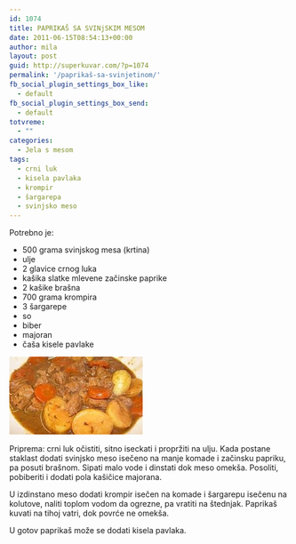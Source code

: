 ```yaml
---
id: 1074
title: PAPRIKAŠ SA SVINjSKIM MESOM
date: 2011-06-15T08:54:13+00:00
author: mila
layout: post
guid: http://superkuvar.com/?p=1074
permalink: '/paprikaš-sa-svinjetinom/'
fb_social_plugin_settings_box_like:
  - default
fb_social_plugin_settings_box_send:
  - default
totvreme:
  - ""
categories:
  - Jela s mesom
tags:
  - crni luk
  - kisela pavlaka
  - krompir
  - šargarepa
  - svinjsko meso
---
```

Potrebno je:

  * 500 grama svinjskog mesa (krtina)
  * ulje
  * 2 glavice crnog luka
  * kašika slatke mlevene začinske paprike
  * 2 kašike brašna
  * 700 grama krompira
  * 3 šargarepe
  * so
  * biber
  * majoran
  * čaša kisele pavlake

<img class="alignnone size-full wp-image-1077" title="paprikas" src="/wp-content/uploads/2011/06/paprikas-e1308127906577.jpg" alt="" width="240" height="140" /> 

Priprema: crni luk očistiti, sitno iseckati i propržiti na ulju. Kada postane staklast dodati svinjsko meso isečeno na manje komade i začinsku papriku, pa posuti brašnom. Sipati malo vode i dinstati dok meso omekša. Posoliti, pobiberiti i dodati pola kašičice majorana.

U izdinstano meso dodati krompir isečen na komade i šargarepu isečenu na kolutove, naliti toplom vodom da ogrezne, pa vratiti na štednjak. Paprikaš kuvati na tihoj vatri, dok povrće ne omekša.

U gotov paprikaš može se dodati kisela pavlaka.
